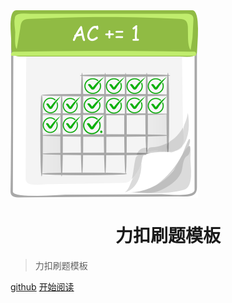 <img src="./Images/logo.png" width = "300" height = "300" alt="AlgoWiki" align=center />




<h1 align="center">力扣刷题模板</h1>

> 力扣刷题模板

[github](https://github.com/ojeveryday/AlgoWiki)
[开始阅读](#AlgoWiki)

